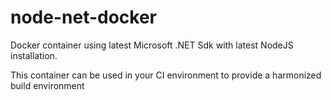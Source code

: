 # node-net-docker

Docker container using latest Microsoft .NET Sdk with latest NodeJS installation.

This container can be used in your CI environment to provide a harmonized build environment

